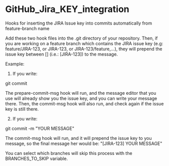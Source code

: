 # GitHub_Jira_KEY_integration
Hooks for inserting the JIRA Issue key into commits automatically from feature-branch name

Add these two hook files into the .git directory of your repository. Then, if you are working on a feature branch which contains the JIRA issue key (e.g: feature/JIRA-123, or JIRA-123, or JIRA-123/feature,...), they will prepend the issue key between [] (i.e.: [JIRA-123]) to the message.

Example:

1) If you write:

git commit

The prepare-commit-msg hook will run, and the message editor that you use will already show you the issue key, and you can write your message there.
Then, the commit-msg hook will also run, and check again if the issue key is still there.


2) If you write:

git commit -m "YOUR MESSAGE"

The commit-msg hook will run, and it will prepend the issue key to you message, so the final message her would be: "[JIRA-123] YOUR MESSAGE"

You can select which branches will skip this process with the BRANCHES_TO_SKIP variable.
